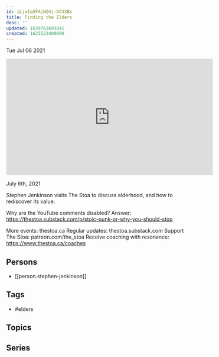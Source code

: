 ```yaml
---
id: iLjwIqSFAjNQ4j-DO3XBs
title: Finding the Elders
desc: ''
updated: 1639762693841
created: 1625522400000
---
```





Tue Jul 06 2021

<iframe width="560" height="315" src="https://www.youtube.com/embed/ajUOcfzBTHU" title="Finding the Elders w/ Stephen Jenkinson" frameborder="0" allow="accelerometer; autoplay; clipboard-write; encrypted-media; gyroscope; picture-in-picture" allowfullscreen ></iframe>

July 6th, 2021

Stephen Jenkinson visits The Stoa to discuss elderhood, and how to rediscover its value.

Why are the YouTube comments disabled? Answer: https://thestoa.substack.com/p/stoic-punk-or-why-you-should-stop

More events: thestoa.ca
Regular updates: thestoa.substack.com
Support The Stoa: patreon.com/the_stoa
Receive coaching with resonance: https://www.thestoa.ca/coaches

## Persons

- [[person.stephen-jenkinson]]

## Tags

- #elders

## Topics



## Series



